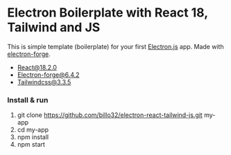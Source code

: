 # Electron Boilerplate with React 18, Tailwind and JS

This is simple template (boilerplate) for your first [Electron.js](https://www.electronjs.org/) app. Made with [electron-forge](https://www.electronforge.io/).

- React@18.2.0
- Electron-forge@6.4.2
- Tailwindcss@3.3.5

### Install & run

1. git clone https://github.com/billo32/electron-react-tailwind-js.git my-app
2. cd my-app
3. npm install
4. npm start
